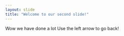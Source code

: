 ```yaml
---
layout: slide
title: "Welcome to our second slide!"
---
```

Wow we have done a lot
Use the left arrow to go back!
